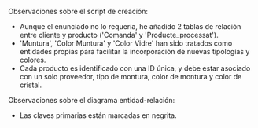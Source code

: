 Observaciones sobre el script de creación:
- Aunque el enunciado no lo requería, he añadido 2 tablas de relación entre cliente y producto ('Comanda' y 'Producte_processat').
- 'Muntura', 'Color Muntura' y 'Color Vidre' han sido tratados como entidades propias para facilitar la incorporación de nuevas tipologías y colores.
- Cada producto es identificado con una ID única, y debe estar asociado con un solo proveedor, tipo de montura, color de montura y color de cristal.

Observaciones sobre el diagrama entidad-relación:
- Las claves primarias están marcadas en negrita.
